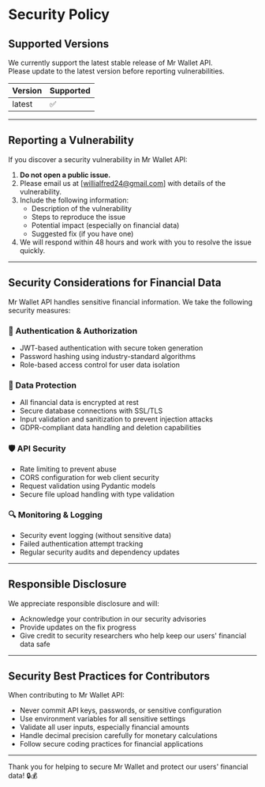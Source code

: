 # Security Policy

## Supported Versions

We currently support the latest stable release of Mr Wallet API.  
Please update to the latest version before reporting vulnerabilities.

| Version | Supported          |
| ------- | ------------------ |
| latest  | ✅                 |

---

## Reporting a Vulnerability

If you discover a security vulnerability in Mr Wallet API:

1. **Do not open a public issue.**
2. Please email us at [willialfred24@gmail.com] with details of the vulnerability.
3. Include the following information:
   - Description of the vulnerability
   - Steps to reproduce the issue
   - Potential impact (especially on financial data)
   - Suggested fix (if you have one)
4. We will respond within 48 hours and work with you to resolve the issue quickly.

---

## Security Considerations for Financial Data

Mr Wallet API handles sensitive financial information. We take the following security measures:

### 🔐 Authentication & Authorization
- JWT-based authentication with secure token generation
- Password hashing using industry-standard algorithms
- Role-based access control for user data isolation

### 💾 Data Protection
- All financial data is encrypted at rest
- Secure database connections with SSL/TLS
- Input validation and sanitization to prevent injection attacks
- GDPR-compliant data handling and deletion capabilities

### 🛡️ API Security
- Rate limiting to prevent abuse
- CORS configuration for web client security
- Request validation using Pydantic models
- Secure file upload handling with type validation

### 🔍 Monitoring & Logging
- Security event logging (without sensitive data)
- Failed authentication attempt tracking
- Regular security audits and dependency updates

---

## Responsible Disclosure

We appreciate responsible disclosure and will:
- Acknowledge your contribution in our security advisories
- Provide updates on the fix progress
- Give credit to security researchers who help keep our users' financial data safe

---

## Security Best Practices for Contributors

When contributing to Mr Wallet API:
- Never commit API keys, passwords, or sensitive configuration
- Use environment variables for all sensitive settings
- Validate all user inputs, especially financial amounts
- Handle decimal precision carefully for monetary calculations
- Follow secure coding practices for financial applications

---

Thank you for helping to secure Mr Wallet and protect our users' financial data! 🔒💰